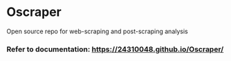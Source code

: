 # Oscraper
Open source repo for web-scraping and post-scraping analysis

### Refer to documentation: https://24310048.github.io/Oscraper/
